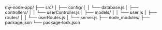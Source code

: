 my-node-app/
├── src/
│ ├── config/
│ │ └── database.js
│ ├── controllers/
│ │ └── userController.js
│ ├── models/
│ │ └── user.js
│ ├── routes/
│ │ └── userRoutes.js
│ └── server.js
├── node_modules/
├── package.json
└── package-lock.json
